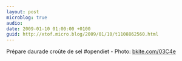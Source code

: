 ```yaml
---
layout: post
microblog: true
audio: 
date: 2009-01-10 01:00:00 +0100
guid: http://xtof.micro.blog/2009/01/10/t1108862560.html
---
```

Prépare daurade  croûte de sel #opendiet - Photo: [bkite.com/03C4e](http://bkite.com/03C4e)

